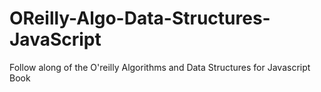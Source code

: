 # OReilly-Algo-Data-Structures-JavaScript
Follow along of the O'reilly Algorithms and Data Structures for Javascript Book
